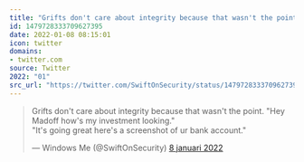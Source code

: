 ```yaml
---
title: "Grifts don't care about integrity because that wasn't the point. \"Hey Madoff how's my investment lo..."
id: 1479728333709627395
date: 2022-01-08 08:15:01
icon: twitter
domains:
- twitter.com
source: Twitter
2022: "01"
src_url: "https://twitter.com/SwiftOnSecurity/status/1479728333709627395"
---
```

<blockquote class="twitter-tweet" data-lang="nl" data-dnt="true"><p lang="en" dir="ltr">Grifts don&#39;t care about integrity because that wasn&#39;t the point. &quot;Hey Madoff how&#39;s my investment looking.&quot;<br>&quot;It&#39;s going great here&#39;s a screenshot of ur bank account.&quot;</p>&mdash; Windows Me (@SwiftOnSecurity) <a href="https://twitter.com/SwiftOnSecurity/status/1479728333709627395?ref_src=twsrc%5Etfw">8 januari 2022</a></blockquote>
<script async src="https://platform.twitter.com/widgets.js" charset="utf-8"></script>

